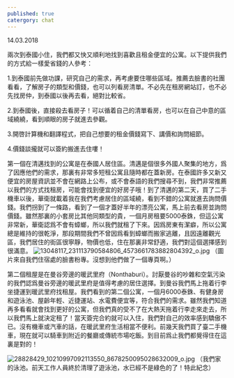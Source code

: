 ```yaml
---
published: true
catergory: chat
---
```

14.03.2018

兩次到泰國小住，我們都又快又順利地找到喜歡且租金便宜的公寓。以下提供我們的方式給一樣愛省錢的人參考：

1.到泰國前先做功課，研究自己的需求，再考慮要住哪些區域。推薦去臉書的社團看看，了解房子的類型和價錢，也可以列看房清單。不必先在租房網站訂，也不必先找房仲，到泰國以後再去看，絕對比較省。

2.到泰國後，直接殺去看房子！可以循着自己的清單看房，也可以在自己中意的區域繞繞，看到順眼的房子就進去參觀。

3.開啓計算機和翻譯程式，把自己想要的租金價錢寫下、講價和詢問細節。

4.價錢談攏就可以簽約搬進去住嘍！

第一個在清邁找到的公寓是在泰國人居住區。清邁是個很多外國人聚集的地方，爲了因應他們的需求，那裏有非常多短租公寓且隨時都在蓋新房。在泰國許多又新又便宜的房屋資訊並不會在網路上公布，或不會泰語的我們搜尋不到，我們非常推薦以我們的方式找租房，可能會找到便宜的好房子哦！到了清邁的第二天，買了二手機車以後，華衛就載着我在我們考慮居住的區域繞，看到不錯的公寓就進去詢問價錢。我們拐到了一條路，看到了一個才蓋好半年的漂亮公寓，馬上前去看房並詢問價錢。雖然那裏的小套房比其他同類型的貴，一個月房租要5000泰銖，但這公寓非常新，華衛認爲不會有蟑螂，所以我們就租了下來。因爲房東有潔癖，所以公寓總是維持的很乾淨，那段期間我們不曾因爲看到蟑螂而搬家逃離，且因遠離觀光區，我們居住的街區很寧靜，物價也低，住在那裏非常舒適，我們對這個選擇感到很滿意。
![13048117_231113790584806_4573661783882804392_o.jpg]({{site.baseurl}}/images/13048117_231113790584806_4573661783882804392_o.jpg)
（圖片來自我們住宿處的臉書粉專。沒想到他們做了一個專頁啊。）


第二個租屋是在曼谷旁邊的暖武里府（Nonthaburi）。討厭曼谷的吵雜和空氣污染的我們認爲曼谷旁邊的暖武里府是值得考慮的居住選擇。到曼谷我們馬上拖着行李坐捷運到暖武里府找租屋。我們看到的第二個公寓，一個月6000泰銖、有健身房和遊泳池、屋齡年輕、近捷運站、水電費便宜等，符合我們的需求。雖然我們知道再多看看就會找到更好的公寓，但我們真的受不了在大熱天拖着行李走來走去，所以我們馬上就決定租了！當天簽完合約就可以入住，我們對自己的效率感到驕傲不已。沒有機車或汽車的話，在暖武里府生活相當不便利。前幾天我們買了臺二手機車，現在就可以騎車到附近的餐廳或傳統市場吃飯。到目前爲止我們都覺得住在這裏是對的！

![28828429_10210997092113550_8678250095028632009_o.jpg]({{site.baseurl}}/images/28828429_10210997092113550_8678250095028632009_o.jpg)
（我們家的泳池。前天工作人員終於清理了遊泳池，水已經不是綠色的了！特此紀念）
